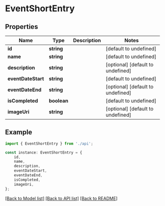 # EventShortEntry


## Properties

Name | Type | Description | Notes
------------ | ------------- | ------------- | -------------
**id** | **string** |  | [default to undefined]
**name** | **string** |  | [default to undefined]
**description** | **string** |  | [optional] [default to undefined]
**eventDateStart** | **string** |  | [default to undefined]
**eventDateEnd** | **string** |  | [optional] [default to undefined]
**isCompleted** | **boolean** |  | [default to undefined]
**imageUri** | **string** |  | [optional] [default to undefined]

## Example

```typescript
import { EventShortEntry } from './api';

const instance: EventShortEntry = {
    id,
    name,
    description,
    eventDateStart,
    eventDateEnd,
    isCompleted,
    imageUri,
};
```

[[Back to Model list]](../README.md#documentation-for-models) [[Back to API list]](../README.md#documentation-for-api-endpoints) [[Back to README]](../README.md)
